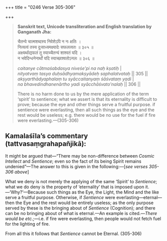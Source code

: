 +++
title = "0246 Verse 305-306"

+++
> **Sanskrit text, Unicode transliteration and English translation by Ganganath Jha:** 
>
> चैतन्ये चात्मशब्दस्य निवेशेऽपि न नः क्षतिः ।  
> नित्यत्वं तस्य दुःसाध्यमक्ष्यादेः सफलत्वतः ॥ ३०५ ॥  
> अक्ष्यर्थाद्यफलं तु स्याच्चैतन्यं शाश्वतं यदि ।  
> न भवेदिन्धनेनार्थो यदि स्याच्छाश्वतोऽनलः ॥ ३०६ ॥ 
>
> *caitanye cātmaśabdasya niveśe'pi na naḥ kṣatiḥ* \|  
> *nityatvaṃ tasya duḥsādhyamakṣyādeḥ saphalatvataḥ* \|\| 305 \|\|  
> *akṣyarthādyaphalaṃ tu syāccaitanyaṃ śāśvataṃ yadi* \|  
> *na bhavedindhanenārtho yadi syācchāśvato'nalaḥ* \|\| 306 \|\| 
>
> There is no harm done to us by the mere application of the term ‘spirit’ to sentience; what we assert is that its eternality is difficult to prove; because the eye and other things serve a fruitful purpose. if sentience were everlasting, then all such things as the eye and the rest would be useless; e.g. there would be no use for the fuel if fire were everlasting.—(305-306)



## Kamalaśīla’s commentary (tattvasaṃgrahapañjikā):

It might be argued that—“There may be non-difference between *Cosmic Intellect* and *Sentience*; even so the fact of its being Spirit remains undenied”—The answer to this is given in the following:—[*see verses 305-306 above*]

What we deny is not merely the applying of the same ‘Spirit’ to *Sentience*; what we do deny is the property of ‘eternality’ that is imposed upon it.—‘Why?’—Because such things as the Eye, the Light, the Mind and the like serve a fruitful purpose. Otherwise, if *Sentience* were everlasting—eternal—then the Eye and the rest would be entirely useless; as the only purpose served by these is the bringing about of *Sentience* (Cognition); and there can be no bringing about of what is eternal.—An example is cited.—*There would be etc*.;—i.e. if fire were everlasting, then people would not fetch fuel for the lighting of fire.

From all this it follows that *Sentience* cannot be Eternal. (305-306)


